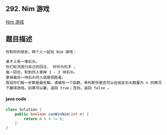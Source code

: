 ## 292. Nim 游戏

[Nim 游戏](https://leetcode.cn/problems/nim-game/)



## 题目描述

```
你和你的朋友，两个人一起玩 Nim 游戏：

桌子上有一堆石头。
你们轮流进行自己的回合， 你作为先手 。
每一回合，轮到的人拿掉 1 - 3 块石头。
拿掉最后一块石头的人就是获胜者。
假设你们每一步都是最优解。请编写一个函数，来判断你是否可以在给定石头数量为 n 的情况下赢得游戏。如果可以赢，返回 true；否则，返回 false 。
```



#### java code

```java
class Solution {
    public boolean canWinNim(int n) {
        return n % 4 != 0;
    }
}
```

